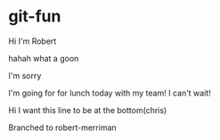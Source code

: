 # git-fun

Hi I'm Robert

hahah what a goon

I'm sorry

I'm going for for lunch today with my team! I can't wait!

Hi I want this line to be at the bottom(chris)

Branched to robert-merriman
